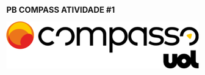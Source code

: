 ## PB COMPASS ATIVIDADE #1


<div styles="align:center"> 
    <img src="./src/logo_uol_compass.png">
</div>